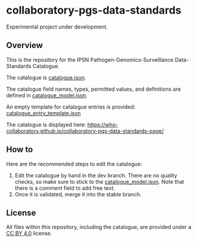 # collaboratory-pgs-data-standards

Experimental project under development.

## Overview

This is the repository for the IPSN Pathogen-Genomics-Surveillance Data-Standards Catalogue. 

The catalogue is [catalogue.json](./catalogue.json).

The catalogue field names, types, permitted values, and definitions are defined in [catalogue_model.json](./catalogue_model.json). 

An empty template for catalogue entries is provided: [catalogue_entry_template.json](./catalogue_entry_template.json)

The catalogue is displayed here: https://who-collaboratory.github.io/collaboratory-pgs-data-standards-page/

## How to

Here are the recommended steps to edit the catalogue:
1. Edit the catalogue by hand in the dev branch. There are no quality checks, so make sure to stick to the [catalogue_model.json](./catalogue_model.json). Note that there is a comment field to add free text.
2. Once it is validated, merge it into the stable branch.

## License

All files within this repository, including the catalogue, are provided under a [CC BY 4.0](https://creativecommons.org/licenses/by/4.0/) license.
